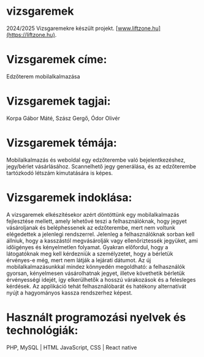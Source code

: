 # vizsgaremek
2024/2025 Vizsgaremekre készült projekt.
[www.liftzone.hu](https://liftzone.hu).

# Vizsgaremek címe:
Edzőterem mobilalkalmazása

# Vizsgaremek tagjai:
Korpa Gábor Máté, Szász Gergő, Ódor Olivér

# Vizsgaremek témája:
Mobilalkalmazás és weboldal egy edzőterembe való bejelentkezéshez, jegy/bérlet vásárlásához. Scannelhető jegy generálása, és az edzőterembe tartózkodó létszám kimutatására is képes.

# Vizsgaremek indoklása:
A vizsgaremek elkészítésekor azért döntöttünk egy mobilalkalmazás fejlesztése mellett, amely lehetővé teszi a felhasználóknak, hogy jegyet vásároljanak és beléphessenek az edzőterembe, mert nem voltunk elégedettek a jelenlegi rendszerrel. Jelenleg a felhasználóknak sorban kell állniuk, hogy a kasszástól megvásárolják vagy ellenőriztessék jegyüket, ami időigényes és kényelmetlen folyamat. Gyakran előfordul, hogy a látogatóknak meg kell kérdezniük a személyzetet, hogy a bérletük érvényes-e még, mert nem látják a lejárati dátumot. Az új mobilalkalmazásunkkal mindez könnyedén megoldható: a felhasználók gyorsan, kényelmesen vásárolhatnak jegyet, illetve követhetik bérletük érvényességi idejét, így elkerülhetők a hosszú várakozások és a felesleges kérdések. Az applikáció tehát felhasználóbarát és hatékony alternatívát nyújt a hagyományos kassza rendszerhez képest.

# Használt programozási nyelvek és technológiák:
PHP, MySQL | HTML JavaScript, CSS | React native
